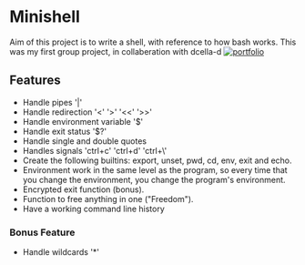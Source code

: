 
# Minishell

Aim of this project is to write a shell, with reference to how bash works.
This was my first group project, in collaberation with dcella-d [![portfolio](https://img.shields.io/badge/link-Dracsis%20Profile-purple)](https://github.com/MarSti97)


## Features

- Handle pipes '|'
- Handle redirection '<' '>' '<<' '>>'
- Handle environment variable '$' 
- Handle exit status '$?'
- Handle single and double quotes
- Handles signals 'ctrl+c' 'ctrl+d' 'ctrl+\\'
- Create the following builtins: export, unset, pwd, cd, env, exit and echo.
- Environment work in the same level as the program, so every time that you change the environment, you change the program's environment.
- Encrypted exit function (bonus).
- Function to free anything in one ("Freedom").
- Have a working command line history
### Bonus Feature
- Handle wildcards '*'
